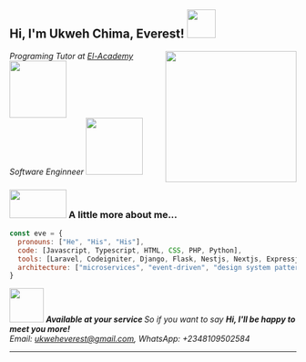 <h2> Hi, I'm Ukweh Chima, Everest! <img src="https://media.giphy.com/media/l3mZjqmhfmk4MpMLC/giphy.gif" width="50"></h2>


<img align='right' src="https://media.giphy.com/media/RbDKaczqWovIugyJmW/giphy.gif" width="230">
<p><em>Programing Tutor at <a href="http://www.elacademy.org.ng"> El-Academy </a><img src="https://media.giphy.com/media/h4x6RMBru1Mx7zLWko/giphy.gif" width="100"></br>Software Enginneer <img src="https://media.giphy.com/media/Ss0EiG29MulxjBXKVu/giphy.gif" width="100"></em></p>








### <img src="https://media.giphy.com/media/cIn5fTcjnKhStIeAef/giphy.gif" width="100" height="50"> A little more about me...  

```javascript
const eve = {
  pronouns: ["He", "His", "His"],
  code: [Javascript, Typescript, HTML, CSS, PHP, Python],
  tools: [Laravel, Codeigniter, Django, Flask, Nestjs, Nextjs, Expressjs, React, Redux, Node, Storybook, Styled-Components, Material UI, Travis CI, Docker],
  architecture: ["microservices", "event-driven", "design system pattern"],
}
```

<img src="https://media.giphy.com/media/7Z49eulwv4aGY35RaD/giphy.gif" width="60"> <em><b> Available at your service </b> So if you want to say <b> Hi, I'll be happy to meet you more!</b>   
Email: ukweheverest@gmail.com, WhatsApp: +2348109502584</em>

---
